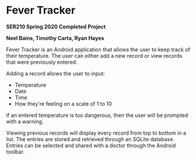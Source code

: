 # Fever Tracker
<b>SER210 Spring 2020 Completed Project</b>

<b>Neel Bains, Timothy Carta, Ryan Hayes</b>

Fever Tracker is an Android application that allows the user to keep track of their temperature.
The user can either add a new record or view records that were previously entered.

Adding a record allows the user to input:
- Temperature 
- Date
- Time 
- How they're feeling on a scale of 1 to 10

If an entered temperature is too dangerous, then the user will be prompted with a warning.

Viewing previous records will display every record from top to bottom in a list. The entries are stored and retrieved
through an SQLite database. Entries can be selected and shared with a doctor through the Android toolbar.

